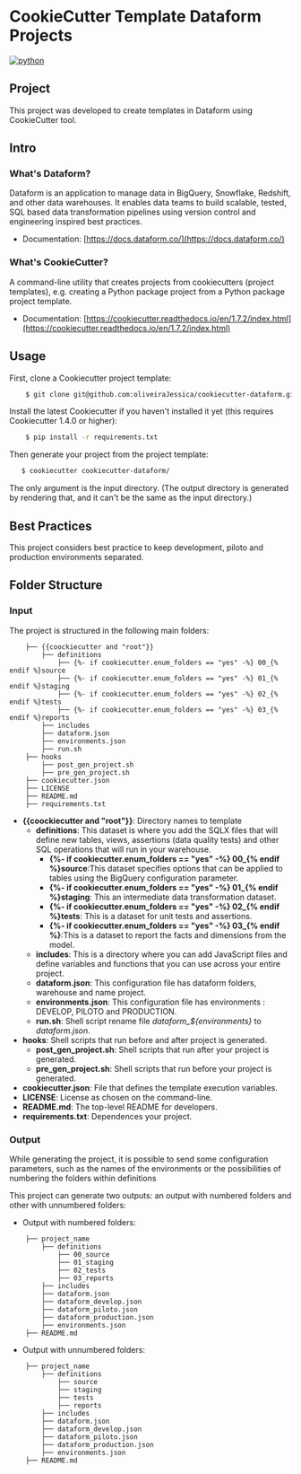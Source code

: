 # CookieCutter Template Dataform Projects

[![python](https://img.shields.io/pypi/pyversions/cookiecutter.svg)](https://pypi.org/project/cookiecutter/)

## Project

This project was developed to create templates in Dataform using CookieCutter tool.

## Intro

### What's Dataform?

Dataform is an application to manage data in BigQuery, Snowflake, Redshift, and other data warehouses. It enables data teams to build scalable, tested, SQL based data transformation pipelines using version control and engineering inspired best practices.

* Documentation: [https://docs.dataform.co/](https://docs.dataform.co/)

### What's CookieCutter?

A command-line utility that creates projects from cookiecutters (project templates), e.g. creating a Python package project from a Python package project template.

* Documentation: [https://cookiecutter.readthedocs.io/en/1.7.2/index.html](https://cookiecutter.readthedocs.io/en/1.7.2/index.html)

## Usage

First, clone a Cookiecutter project template:

```bash
    $ git clone git@github.com:oliveiraJessica/cookiecutter-dataform.git
```

Install the latest Cookiecutter if you haven't installed it yet (this requires Cookiecutter 1.4.0 or higher):

```bash
    $ pip install -r requirements.txt
```

Then generate your project from the project template:

```bash
   $ cookiecutter cookiecutter-dataform/
```

The only argument is the input directory. (The output directory is generated by rendering that, and it can't be the same as the input directory.)


## Best Practices

This project considers best practice to keep development, piloto and production environments separated. 


## Folder Structure

### Input

The project is structured in the following main folders:

```shell
    ├── {{coockiecutter and "root"}} 
        ├── definitions
            ├── {%- if cookiecutter.enum_folders == "yes" -%} 00_{% endif %}source  
            ├── {%- if cookiecutter.enum_folders == "yes" -%} 01_{% endif %}staging 
            ├── {%- if cookiecutter.enum_folders == "yes" -%} 02_{% endif %}tests
            ├── {%- if cookiecutter.enum_folders == "yes" -%} 03_{% endif %}reports
        ├── includes   
        ├── dataform.json
        ├── environments.json
        ├── run.sh  
    ├── hooks 
        ├── post_gen_project.sh   
        ├── pre_gen_project.sh    
    ├── cookiecutter.json 
    ├── LICENSE 
    ├── README.md   
    ├── requirements.txt   
```

* **{{coockiecutter and "root"}}**: Directory names to template
  * **definitions**: This dataset is where you add the SQLX files that will define new tables, views, assertions (data quality tests) and other SQL operations that will run in your warehouse.
    * **{%- if cookiecutter.enum_folders == "yes" -%} 00_{% endif %}source**:This dataset specifies options that can be applied to tables using the BigQuery configuration parameter.
    * **{%- if cookiecutter.enum_folders == "yes" -%} 01_{% endif %}staging**: This an intermediate data transformation dataset.
    * **{%- if cookiecutter.enum_folders == "yes" -%} 02_{% endif %}tests**: This is a dataset for unit tests and assertions.
    * **{%- if cookiecutter.enum_folders == "yes" -%} 03_{% endif %}**:This is a dataset to report the facts and dimensions from the model.
  * **includes**: This is a directory where you can add JavaScript files and define variables and functions that you can use across your entire project.
  * **dataform.json**: This configuration file has dataform folders, warehouse and name project.
  * **environments.json**:  This configuration file has environments : DEVELOP, PILOTO and PRODUCTION.
  * **run.sh**: Shell script rename file *dataform_${environments}* to *dataform.json*. 
* **hooks**: Shell scripts that run before and after project is generated. 
  * **post_gen_project.sh**: Shell scripts that run after your project is generated.
  * **pre_gen_project.sh**: Shell scripts that run before  your project is generated.
* **cookiecutter.json**: File that defines the template execution variables.
* **LICENSE**: License as chosen on the command-line.
* **README.md**: The top-level README for developers.
* **requirements.txt**: Dependences your project.

### Output

While generating the project, it is possible to send some configuration parameters, such as the names of the environments or the possibilities of numbering the folders within definitions

This project can generate two outputs: an output with numbered folders and other with unnumbered folders: 

* Output with numbered folders:

```shell
    ├── project_name                        
        ├── definitions
            ├── 00_source      
            ├── 01_staging   
            ├── 02_tests 
            ├── 03_reports 
        ├── includes   
        ├── dataform.json
        ├── dataform_develop.json
        ├── dataform_piloto.json
        ├── dataform_production.json
        ├── environments.json
    ├── README.md              
```

* Output with unnumbered folders:
  
```shell
    ├── project_name                        
        ├── definitions
            ├── source      
            ├── staging   
            ├── tests 
            ├── reports 
        ├── includes   
        ├── dataform.json
        ├── dataform_develop.json
        ├── dataform_piloto.json
        ├── dataform_production.json
        ├── environments.json
    ├── README.md              
```
